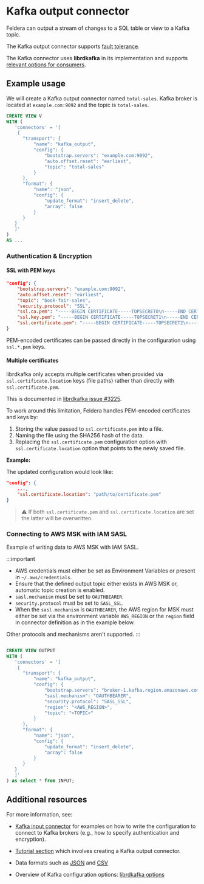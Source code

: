 # Kafka output connector

Feldera can output a stream of changes to a SQL table or view to a Kafka topic.

The Kafka output connector supports [fault
tolerance](/pipelines/fault-tolerance).

The Kafka connector uses **librdkafka** in its implementation and
supports [relevant options for
consumers](https://github.com/confluentinc/librdkafka/blob/master/CONFIGURATION.md).

## Example usage

We will create a Kafka output connector named `total-sales`.
Kafka broker is located at `example.com:9092` and the topic is `total-sales`.

```sql
CREATE VIEW V
WITH (
   'connectors' = '[
    {
      "transport": {
          "name": "kafka_output",
          "config": {
              "bootstrap.servers": "example.com:9092",
              "auto.offset.reset": "earliest",
              "topic": "total-sales"
          }
      },
      "format": {
          "name": "json",
          "config": {
              "update_format": "insert_delete",
              "array": false
          }
      }
   }
   ]'
)
AS ...
```

### Authentication & Encryption

#### SSL with PEM keys

```json
"config": {
    "bootstrap.servers": "example.com:9092",
    "auto.offset.reset": "earliest",
    "topic": "book-fair-sales",
    "security.protocol": "SSL",
    "ssl.ca.pem": "-----BEGIN CERTIFICATE-----TOPSECRET0\n-----END CERTIFICATE-----\n",
    "ssl.key.pem": "-----BEGIN CERTIFICATE-----TOPSECRET1\n-----END CERTIFICATE-----\n",
    "ssl.certificate.pem": "-----BEGIN CERTIFICATE-----TOPSECRET2\n-----END CERTIFICATE-----\n",
}
```

PEM-encoded certificates can be passed directly in the configuration using
`ssl.*.pem` keys.

#### Multiple certificates

librdkafka only accepts multiple certificates when provided via
`ssl.certificate.location` keys (file paths) rather than directly
with `ssl.certificate.pem`.

This is documented in
[librdkafka issue #3225](https://github.com/confluentinc/librdkafka/issues/3225).

To work around this limitation, Feldera handles PEM-encoded certificates and
keys by:

1. Storing the value passed to `ssl.certificate.pem` into a file.
2. Naming the file using the SHA256 hash of the data.
3. Replacing the `ssl.certificate.pem` configuration option with
   `ssl.certificate.location` option that points to the newly saved file.

**Example:**

The updated configuration would look like:

```json
"config": {
    ...,
    "ssl.certificate.location": "path/to/certificate.pem"
}
```

> :warning: If both `ssl.certificate.pem` and `ssl.certificate.location` are set
the latter will be overwritten.

### Connecting to AWS MSK with IAM SASL

Example of writing data to AWS MSK with IAM SASL.

:::important
- AWS credentials must either be set as Environment Variables or present in `~/.aws/credentials`.
- Ensure that the defined output topic either exists in AWS MSK or, automatic topic creation is enabled.
- `sasl.mechanism` must be set to `OAUTHBEARER`.
- `security.protocol` must be set to `SASL_SSL`.
- When the `sasl.mechanism` is `OAUTHBEARER`, the AWS region for MSK must either be set via the environment
  variable `AWS_REGION` or the `region` field in connector definition as in the example below.

Other protocols and mechanisms aren't supported.
:::

```sql

CREATE VIEW OUTPUT
WITH (
   'connectors' = '[
    {
      "transport": {
          "name": "kafka_output",
          "config": {
              "bootstrap.servers": "broker-1.kafka.region.amazonaws.com:9098,broker-2.kafka.region.amazonaws.com:9098",
              "sasl.mechanism": "OAUTHBEARER",
              "security.protocol": "SASL_SSL",
              "region": "<AWS_REGION>",
              "topic": "<TOPIC>"
          }
      },
      "format": {
          "name": "json",
          "config": {
              "update_format": "insert_delete",
              "array": false
          }
      }
   }
   ]'
) as select * from INPUT;
```


## Additional resources

For more information, see:

* [Kafka input connector](/connectors/sources/kafka#how-to-write-connector-config)
  for examples on how to write the configuration to connect to Kafka brokers (e.g., how to
  specify authentication and encryption).

* [Tutorial section](/tutorials/basics/part3#step-2-configure-kafkaredpanda-connectors) which involves
  creating a Kafka output connector.

* Data formats such as [JSON](/formats/json) and
  [CSV](/formats/csv)

* Overview of Kafka configuration options:
  [librdkafka options](https://github.com/confluentinc/librdkafka/blob/master/CONFIGURATION.md)
